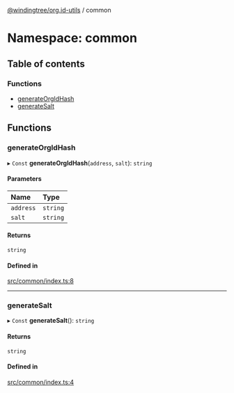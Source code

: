 [@windingtree/org.id-utils](../README.md) / common

# Namespace: common

## Table of contents

### Functions

- [generateOrgIdHash](common.md#generateorgidhash)
- [generateSalt](common.md#generatesalt)

## Functions

### generateOrgIdHash

▸ `Const` **generateOrgIdHash**(`address`, `salt`): `string`

#### Parameters

| Name | Type |
| :------ | :------ |
| `address` | `string` |
| `salt` | `string` |

#### Returns

`string`

#### Defined in

[src/common/index.ts:8](https://github.com/windingtree/org.id-sdk/blob/bcbadf0/packages/utils/src/common/index.ts#L8)

___

### generateSalt

▸ `Const` **generateSalt**(): `string`

#### Returns

`string`

#### Defined in

[src/common/index.ts:4](https://github.com/windingtree/org.id-sdk/blob/bcbadf0/packages/utils/src/common/index.ts#L4)
